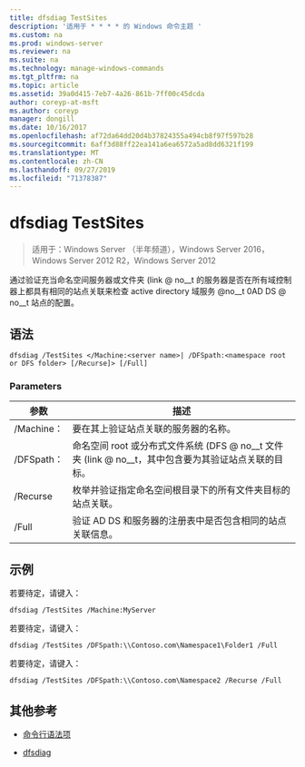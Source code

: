 ```yaml
---
title: dfsdiag TestSites
description: '适用于 * * * * 的 Windows 命令主题 '
ms.custom: na
ms.prod: windows-server
ms.reviewer: na
ms.suite: na
ms.technology: manage-windows-commands
ms.tgt_pltfrm: na
ms.topic: article
ms.assetid: 39a0d415-7eb7-4a26-861b-7ff00c45dcda
author: coreyp-at-msft
ms.author: coreyp
manager: dongill
ms.date: 10/16/2017
ms.openlocfilehash: af72da64dd20d4b37824355a494cb8f97f597b28
ms.sourcegitcommit: 6aff3d88ff22ea141a6ea6572a5ad8dd6321f199
ms.translationtype: MT
ms.contentlocale: zh-CN
ms.lasthandoff: 09/27/2019
ms.locfileid: "71378387"
---
```

# <a name="dfsdiag-testsites"></a>dfsdiag TestSites

>适用于：Windows Server （半年频道），Windows Server 2016，Windows Server 2012 R2，Windows Server 2012

通过验证充当命名空间服务器或文件夹 \(link @ no__t 的服务器是否在所有域控制器上都具有相同的站点关联来检查 active directory 域服务 @no__t 0AD DS @ no__t 站点的配置。  
  
  
  
## <a name="syntax"></a>语法  
  
```  
dfsdiag /TestSites </Machine:<server name>| /DFSpath:<namespace root or DFS folder> [/Recurse]> [/Full]  
```  
  
### <a name="parameters"></a>Parameters  
  
|参数|描述|  
|-------|--------|  
|\/Machine： <server name>|要在其上验证站点关联的服务器的名称。|  
|\/DFSpath： <namespace root or DFS folder>|命名空间 root 或分布式文件系统 \(DFS @ no__t 文件夹 \(link @ no__t，其中包含要为其验证站点关联的目标。|  
|\/Recurse|枚举并验证指定命名空间根目录下的所有文件夹目标的站点关联。|  
|\/Full|验证 AD DS 和服务器的注册表中是否包含相同的站点关联信息。|  
  
## <a name="BKMK_Examples"></a>示例  
若要待定，请键入：  
  
```  
dfsdiag /TestSites /Machine:MyServer  
```  
  
若要待定，请键入：  
  
```  
dfsdiag /TestSites /DFSpath:\\Contoso.com\Namespace1\Folder1 /Full  
```  
  
若要待定，请键入：  
  
```  
dfsdiag /TestSites /DFSpath:\\Contoso.com\Namespace2 /Recurse /Full  
```  
  
## <a name="additional-references"></a>其他参考  
  
-   [命令行语法项](command-line-syntax-key.md)  
  
-   [dfsdiag](dfsdiag.md)  
  

